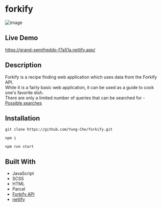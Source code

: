 # forkify
![image](https://github.com/Yung-Che/forkify/blob/master/src/img/forkify.gif)

## Live Demo
https://grand-semifreddo-f7a51a.netlify.app/

## Description
Forkify is a recipe finding web application which uses data from the Forkify API.  
While it is a fairly basic web application, it can be used as a guide to cook one's favorite dish.  
There are only a limited number of queries that can be searched for - [Possible searches](https://forkify-api.herokuapp.com/phrases.html) 

## Installation
```
git clone https://github.com/Yung-Che/forkify.git
```
```
npm i
```
```
npm run start
```

## Built With
*   JavaScript
*   SCSS
*   HTML
*   Parcel
*   [Forkify API](https://forkify-api.herokuapp.com/v2)
*   [netlify](https://www.netlify.com/)

